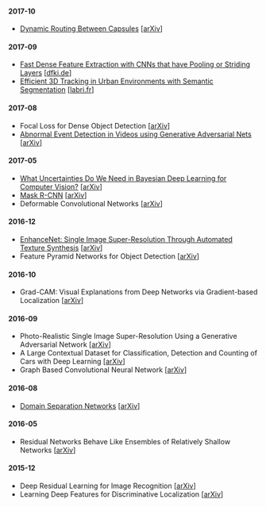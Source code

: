 #### 2017-10

- [Dynamic Routing Between Capsules](notes/2017-dynamic-routing-bw-capsules.md) [[arXiv](https://arxiv.org/abs/1710.09829)]

#### 2017-09

- [Fast Dense Feature Extraction with CNNs that have Pooling or Striding Layers](notes/2017-fast-dense-feature-extraction-cnn-w-pooling.md) [[dfki.de](http://av.dfki.de/publications/fast-dense-feature-extraction-with-cnns-that-have-pooling-or-striding-layers/)]
- [Efficient 3D Tracking in Urban Environments with Semantic Segmentation](notes/2017-efficient-3d-tracking-w-semantic-segmentation.md) [[labri.fr](https://www.labri.fr/perso/vlepetit/pubs/hirzer_bmvc17.pdf)]

#### 2017-08

- Focal Loss for Dense Object Detection [[arXiv](https://arxiv.org/abs/1708.02002)]
- [Abnormal Event Detection in Videos using Generative Adversarial Nets](notes/2017-abnormal-event-detection-using-gan.md) [[arXiv](https://arxiv.org/abs/1708.09644)]

#### 2017-05

- [What Uncertainties Do We Need in Bayesian Deep Learning for Computer Vision?](notes/2017-bayesian-deeplearning-vision.md) [[arXiv](https://arxiv.org/abs/1703.04977)]
- [Mask R-CNN](notes/2017-mask-rcnn.md) [[arXiv](https://arxiv.org/abs/1703.06870)]
- Deformable Convolutional Networks [[arXiv](https://arxiv.org/abs/1703.06211)]

#### 2016-12

- [EnhanceNet: Single Image Super-Resolution Through Automated Texture Synthesis](notes/2016-enhancenet-super-resolution.md) [[arXiv](https://arxiv.org/abs/1612.07919)]
- Feature Pyramid Networks for Object Detection [[arXiv](https://arxiv.org/abs/1612.03144)]

#### 2016-10

- Grad-CAM: Visual Explanations from Deep Networks via Gradient-based Localization [[arXiv](https://arxiv.org/abs/1610.02391)]

#### 2016-09

- Photo-Realistic Single Image Super-Resolution Using a Generative Adversarial Network [[arXiv](http://arxiv.org/abs/1609.04802)]
- A Large Contextual Dataset for Classification, Detection and Counting of Cars with Deep Learning [[arXiv](https://arxiv.org/abs/1609.04453)]
- Graph Based Convolutional Neural Network [[arXiv](http://arxiv.org/abs/1609.08965)]

#### 2016-08

- [Domain Separation Networks](notes/2016-domain-separation-networks.md) [[arXiv](https://arxiv.org/abs/1608.06019)]

#### 2016-05

- Residual Networks Behave Like Ensembles of Relatively Shallow Networks [[arXiv](http://arxiv.org/abs/1605.06431)]

#### 2015-12

- Deep Residual Learning for Image Recognition [[arXiv](https://arxiv.org/abs/1512.03385)]
- Learning Deep Features for Discriminative Localization [[arXiv](https://arxiv.org/abs/1512.04150)]
